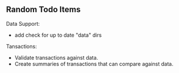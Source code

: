 ## Random Todo Items

Data Support:

- add check for up to date "data" dirs

Tansactions:

- Validate transactions against data.
- Create summaries of transactions that can compare against data.
